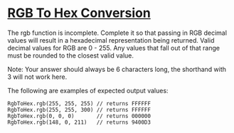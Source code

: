 # [RGB To Hex Conversion](https://www.codewars.com/kata/rgb-to-hex-conversion "https://www.codewars.com/kata/513e08acc600c94f01000001")

The rgb function is incomplete. Complete it so that passing in RGB decimal values will result in a
hexadecimal representation being returned. Valid decimal values for RGB are 0 - 255. Any values that
fall out of that range must be rounded to the closest valid value.

Note: Your answer should always be 6 characters long, the shorthand with 3 will not work here.

The following are examples of expected output values:

```
RgbToHex.rgb(255, 255, 255) // returns FFFFFF
RgbToHex.rgb(255, 255, 300) // returns FFFFFF
RgbToHex.rgb(0, 0, 0)       // returns 000000
RgbToHex.rgb(148, 0, 211)   // returns 9400D3
```